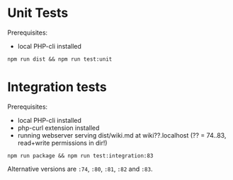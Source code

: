 # Unit Tests

Prerequisites:

* local PHP-cli installed

```
npm run dist && npm run test:unit
```

# Integration tests

Prerequisites:

* local PHP-cli installed
* php-curl extension installed
* running webserver serving dist/wiki.md at wiki??.localhost (?? = 74..83, read+write permissions in dir!)

```
npm run package && npm run test:integration:83
```

Alternative versions are `:74`, `:80`, `:81`, `:82` and `:83`.
